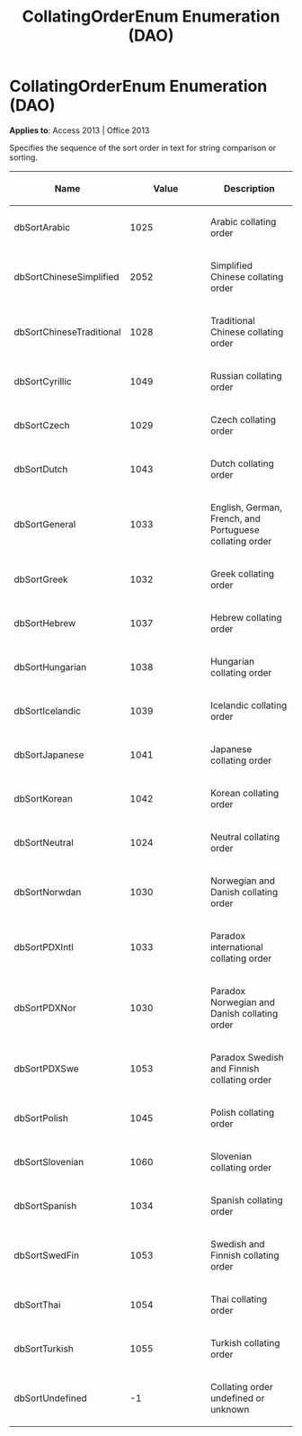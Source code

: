 ﻿---
title: CollatingOrderEnum Enumeration (DAO)
TOCTitle: CollatingOrderEnum Enumeration
ms:assetid: 4a82ca02-172b-e796-58d8-f263287ef52a
ms:mtpsurl: https://msdn.microsoft.com/en-us/library/Ff193485(v=office.15)
ms:contentKeyID: 48544667
ms.date: 09/18/2015
mtps_version: v=office.15
---

# CollatingOrderEnum Enumeration (DAO)


**Applies to**: Access 2013 | Office 2013

Specifies the sequence of the sort order in text for string comparison or sorting.

<table>
<colgroup>
<col style="width: 33%" />
<col style="width: 33%" />
<col style="width: 33%" />
</colgroup>
<thead>
<tr class="header">
<th><p>Name</p></th>
<th><p>Value</p></th>
<th><p>Description</p></th>
</tr>
</thead>
<tbody>
<tr class="odd">
<td><p>dbSortArabic</p></td>
<td><p>1025</p></td>
<td><p>Arabic collating order</p></td>
</tr>
<tr class="even">
<td><p>dbSortChineseSimplified</p></td>
<td><p>2052</p></td>
<td><p>Simplified Chinese collating order</p></td>
</tr>
<tr class="odd">
<td><p>dbSortChineseTraditional</p></td>
<td><p>1028</p></td>
<td><p>Traditional Chinese collating order</p></td>
</tr>
<tr class="even">
<td><p>dbSortCyrillic</p></td>
<td><p>1049</p></td>
<td><p>Russian collating order</p></td>
</tr>
<tr class="odd">
<td><p>dbSortCzech</p></td>
<td><p>1029</p></td>
<td><p>Czech collating order</p></td>
</tr>
<tr class="even">
<td><p>dbSortDutch</p></td>
<td><p>1043</p></td>
<td><p>Dutch collating order</p></td>
</tr>
<tr class="odd">
<td><p>dbSortGeneral</p></td>
<td><p>1033</p></td>
<td><p>English, German, French, and Portuguese collating order</p></td>
</tr>
<tr class="even">
<td><p>dbSortGreek</p></td>
<td><p>1032</p></td>
<td><p>Greek collating order</p></td>
</tr>
<tr class="odd">
<td><p>dbSortHebrew</p></td>
<td><p>1037</p></td>
<td><p>Hebrew collating order</p></td>
</tr>
<tr class="even">
<td><p>dbSortHungarian</p></td>
<td><p>1038</p></td>
<td><p>Hungarian collating order</p></td>
</tr>
<tr class="odd">
<td><p>dbSortIcelandic</p></td>
<td><p>1039</p></td>
<td><p>Icelandic collating order</p></td>
</tr>
<tr class="even">
<td><p>dbSortJapanese</p></td>
<td><p>1041</p></td>
<td><p>Japanese collating order</p></td>
</tr>
<tr class="odd">
<td><p>dbSortKorean</p></td>
<td><p>1042</p></td>
<td><p>Korean collating order</p></td>
</tr>
<tr class="even">
<td><p>dbSortNeutral</p></td>
<td><p>1024</p></td>
<td><p>Neutral collating order</p></td>
</tr>
<tr class="odd">
<td><p>dbSortNorwdan</p></td>
<td><p>1030</p></td>
<td><p>Norwegian and Danish collating order</p></td>
</tr>
<tr class="even">
<td><p>dbSortPDXIntl</p></td>
<td><p>1033</p></td>
<td><p>Paradox international collating order</p></td>
</tr>
<tr class="odd">
<td><p>dbSortPDXNor</p></td>
<td><p>1030</p></td>
<td><p>Paradox Norwegian and Danish collating order</p></td>
</tr>
<tr class="even">
<td><p>dbSortPDXSwe</p></td>
<td><p>1053</p></td>
<td><p>Paradox Swedish and Finnish collating order</p></td>
</tr>
<tr class="odd">
<td><p>dbSortPolish</p></td>
<td><p>1045</p></td>
<td><p>Polish collating order</p></td>
</tr>
<tr class="even">
<td><p>dbSortSlovenian</p></td>
<td><p>1060</p></td>
<td><p>Slovenian collating order</p></td>
</tr>
<tr class="odd">
<td><p>dbSortSpanish</p></td>
<td><p>1034</p></td>
<td><p>Spanish collating order</p></td>
</tr>
<tr class="even">
<td><p>dbSortSwedFin</p></td>
<td><p>1053</p></td>
<td><p>Swedish and Finnish collating order</p></td>
</tr>
<tr class="odd">
<td><p>dbSortThai</p></td>
<td><p>1054</p></td>
<td><p>Thai collating order</p></td>
</tr>
<tr class="even">
<td><p>dbSortTurkish</p></td>
<td><p>1055</p></td>
<td><p>Turkish collating order</p></td>
</tr>
<tr class="odd">
<td><p>dbSortUndefined</p></td>
<td><p>-1</p></td>
<td><p>Collating order undefined or unknown</p></td>
</tr>
</tbody>
</table>

